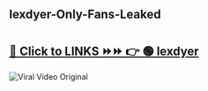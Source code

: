 
 ## lexdyer-Only-Fans-Leaked

# <h2><a href="https://clipsfans.com/lexdyer&ref=git">🔗 Click to LINKS ⏩⏩ 👉 🟢 lexdyer </a></h2>

<a href="https://clipsfans.com/lexdyer&ref=git" rel="nofollow" data-target="animated-image.originalLink"><img src="https://i.ibb.co.com/xMMVF88/686577567.gif" alt="Viral Video Original" style="max-width: 100%; display: inline-block;" data-target="animated-image.originalImage"></a>
